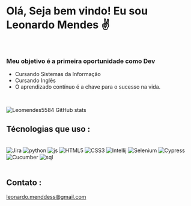# Olá, Seja bem vindo! Eu sou Leonardo Mendes ✌️
<br/>

### Meu objetivo é a primeira oportunidade como Dev

- Cursando Sistemas da Informação <br/>
- Cursando Inglês<br/>
- O aprendizado contínuo é a chave para o sucesso na vida.<br/>

<br/>

![Leomendes5584 GitHub stats](https://github-readme-stats.vercel.app/api?username=Leomendes5584&show_icons=true&theme=tokyonight)


## Técnologias que uso :
<div style= "display: inline_block"><br/>
  <img align="center" alt="Jira" src=	"https://img.shields.io/badge/Jira-0052CC?style=for-the-badge&logo=Jira&logoColor=white" />

  <img align="center" alt="python" src= "https://img.shields.io/badge/Python-3776AB?style=for-the-badge&logo=python&logoColor=white" />
  <img align="center" alt="js" src= "https://img.shields.io/badge/JavaScript-F7DF1E?style=for-the-badge&logo=javascript&logoColor=black" />
  <img align="center" alt="HTML5" src= "https://img.shields.io/badge/HTML5-E34F26?style=for-the-badge&logo=html5&logoColor=white" />
  <img align="center" alt="CSS3" src= "https://img.shields.io/badge/CSS3-1572B6?style=for-the-badge&logo=css3&logoColor=white" />
  
  <img align="center" alt="Intellij" src= "https://img.shields.io/badge/IntelliJ_IDEA-000000.svg?style=for-the-badge&logo=intellij-idea&logoColor=white" />
  <img align="center" alt="Selenium" src= "https://img.shields.io/badge/Selenium-43B02A.svg?style=for-the-badge&logo=Selenium&logoColor=white" />
  <img align="center" alt="Cypress" src= "https://img.shields.io/badge/Cypress-17202C.svg?style=for-the-badge&logo=Cypress&logoColor=white" />

  <img align="center" alt="Cucumber" src= "https://img.shields.io/badge/Cucumber-23D96C.svg?style=for-the-badge&logo=Cucumber&logoColor=white" />
  <img align="center" alt="sql" src= "https://img.shields.io/badge/MySQL-00000F?style=for-the-badge&logo=mysql&logoColor=white" />
  
  <br>
</div>
<br/>

## Contato : 
leonardo.menddess@gmail.com
